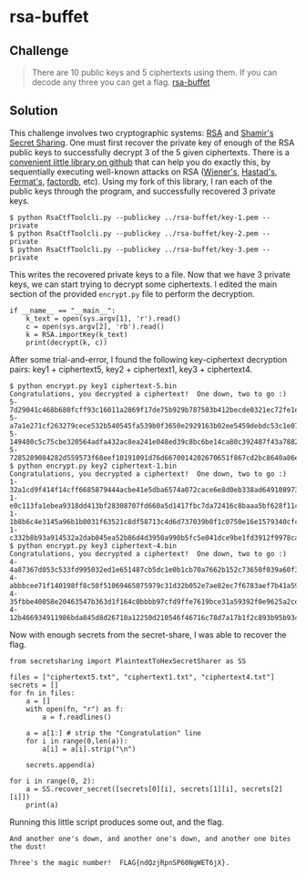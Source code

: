 # rsa-buffet

## Challenge
> There are 10 public keys and 5 ciphertexts using them. If you can decode any three you can get a flag.
> [rsa-buffet](rsa-buffer.tar.bz2)

## Solution 

This challenge involves two cryptographic systems: [RSA](https://en.wikipedia.org/wiki/RSA_(cryptosystem)) and [Shamir's Secret Sharing](https://en.wikipedia.org/wiki/Shamir%27s_Secret_Sharing). One must first recover the private key of enough of the RSA public keys to successfully decrypt 3 of the 5 given ciphertexts. There is a [convenient little library on github](https://github.com/xmunoz/RsaCtfTool) that can help you do exactly this, by sequentially executing well-known attacks on RSA ([Wiener's](https://en.wikipedia.org/wiki/Wiener%27s_attack), [Hastad's](https://en.wikipedia.org/wiki/Coppersmith%27s_attack#H.C3.A5stad.27s_broadcast_attack), [Fermat's](https://en.wikipedia.org/wiki/Fermat%27s_factorization_method), [factordb](http://factordb.com/), etc). Using my fork of this library, I ran each of the public keys through the program, and successfully recovered 3 private keys.

```
$ python RsaCtfToolcli.py --publickey ../rsa-buffet/key-1.pem --private
$ python RsaCtfToolcli.py --publickey ../rsa-buffet/key-2.pem --private
$ python RsaCtfToolcli.py --publickey ../rsa-buffet/key-3.pem --private
```

This writes the recovered private keys to a file. Now that we have 3 private keys, we can start trying to decrypt some ciphertexts. I edited the main section of the provided `encrypt.py` file to perform the decryption.

```
if __name__ == "__main__":
    k_text = open(sys.argv[1], 'r').read()
    c = open(sys.argv[2], 'rb').read()
    k = RSA.importKey(k_text)
    print(decrypt(k, c))
```

After some trial-and-error, I found the following key-ciphertext decryption pairs: key1 + ciphertext5, key2 + ciphertext1, key3 + ciphertext4.

```
$ python encrypt.py key1 ciphertext-5.bin
Congratulations, you decrypted a ciphertext!  One down, two to go :)
5-7d29041c468b680fcff93c16011a2869f17de75b929b787503b412becde0321ec72fe1e499f2150a1dacb9a5f701c0b37470049dd560cef5163543469817971f50782f763f0b05ab7088f7ae
5-a7a1e271cf263279cece532b540545fa539b0f3650e2929163b02ee5459debdc53c1e07149eb2153015bb5c88e6270e8
5-149480c5c75cbe320564adfa432ac8ea241e048ed39c8bc6be14ca80c392487f43a7882075d785d62cb314ea6c89a6b5f28adfa56ec481e124567b88241de2a6cabcc7ec9de3acac8be5375b
5-7285289084282d559573f68eef10191091d76d6670014202670651f867cd2bc8640a86eef1c1e482affc7ae801fa446956c2186972fb6b7bac88c91d050c9d3cca
$ python encrypt.py key2 ciphertext-1.bin
Congratulations, you decrypted a ciphertext!  One down, two to go :)
1-32a1cd9f414f14cff6685879444acbe41e5dba6574a072cace6e8d0eb338ad64910897369b7589e6a408c861c8e708f60fbbbe91953d4a73bcf1df11e1ecaa2885bed1e5a772bfed42d776a9
1-e0c113fa1ebea9318dd413bf28308707fd660a5d1417fbc7da72416c8baaa5bf628f11c660dcee518134353e6ff8d37c
1-1b8b6c4e3145a96b1b0031f63521c8df58713c4d6d737039b0f1c0750e16e1579340cfc5dadef4e96d6b95ecf89f52b8136ae657c9c32e96bf4384e18bd8190546ff5102cd006be5e1580053
1-c332b8b93a914532a2dab045ea52b86d4d3950a990b5fc5e041dce9be1fd3912f9978cad009320e18f4383ca71d9d79114c9816b5f950305a6dd19c9f458695d52
$ python encrypt.py key3 ciphertext-4.bin
Congratulations, you decrypted a ciphertext!  One down, two to go :)
4-4a87367d053c533fd995032ed1e651487cb5dc1e0b1cb70a7662b152c73650f039a60f391a52f2413f43bd54eb7b12c41b42f31ac557edd4bfe46a396a8cdbe19dc9d8121924f43be51c976d
4-abbbcee71f140198ff8c50f51069465075979c31d32b052e7ae82ec7f6783aef7b41a597f9504d3340967b8d70cbe5a3
4-35fbbe40058e20463547b363d1f164c0bbbb97cfd9ffe7619bce31a59392f0e9625a2cd035276e09c4df3c0932f22bd322f16e375c7c7fd88da0f972832707eb549ff1e776db37649019ebce
4-12b466934911986bda845d8d26710a12250d210546f46716c78d7a17b1f2c893b95b934c8c7beafcf81a3123eb2ea05ca89101b23349e455794a8d56608c8ee49dd
```

Now with enough secrets from the secret-share, I was able to recover the flag.

```
from secretsharing import PlaintextToHexSecretSharer as SS

files = ["ciphertext5.txt", "ciphertext1.txt", "ciphertext4.txt"]
secrets = []
for fn in files:
    a = []
    with open(fn, "r") as f:
        a = f.readlines()

    a = a[1:] # strip the "Congratulation" line
    for i in range(0,len(a)):
        a[i] = a[i].strip("\n")

    secrets.append(a)

for i in range(0, 2):
    a = SS.recover_secret([secrets[0][i], secrets[1][i], secrets[2][i]])
    print(a)
```

Running this little script produces some out, and the flag.

```
And another one's down, and another one's down, and another one bites the dust!

Three's the magic number!  FLAG{ndQzjRpnSP60NgWET6jX}.
```
